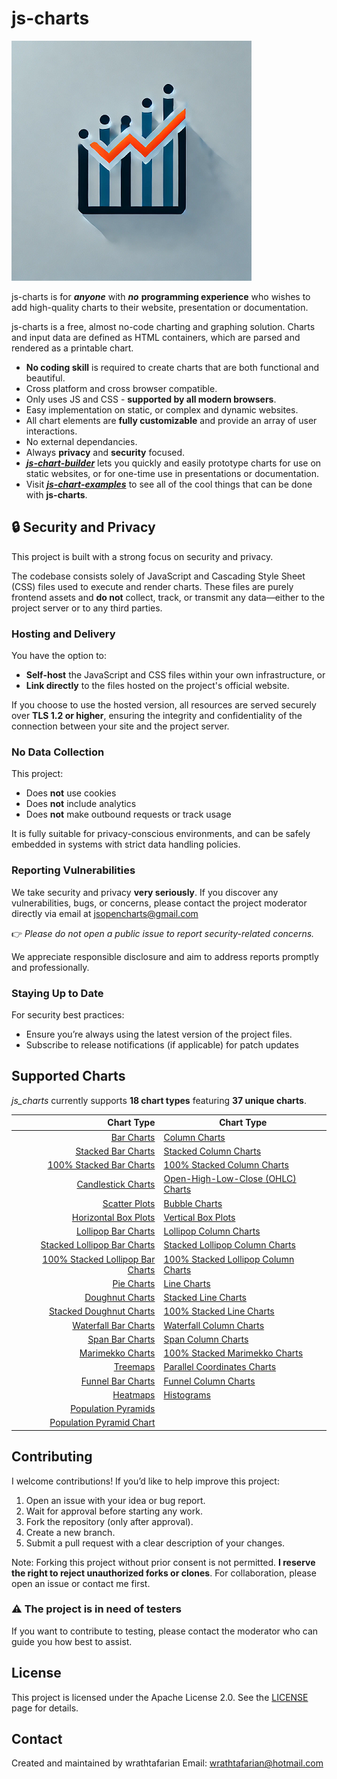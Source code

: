 # js-charts

![js-charts logo](./images/logo/js-charts-logo-medium-384x384.png)

js-charts is for ***anyone*** with ***no*** **programming experience** who wishes to add high-quality charts to their website, presentation or documentation.

js-charts is a free, almost no-code charting and graphing solution. Charts and input data are defined as HTML containers, which are parsed and rendered as a printable chart.

- **No coding skill** is required to create charts that are both functional and beautiful.
- Cross platform and cross browser compatible.
- Only uses JS and CSS - **supported by all modern browsers**.
- Easy implementation on static, or complex and dynamic websites.
- All chart elements are **fully customizable** and provide an array of user interactions.
- No external dependancies.
- Always **privacy** and **security** focused.
- ***[js-chart-builder](https://github.com/wrathtafarian/js-chart-builder)*** lets you quickly and easily prototype charts for use on static websites, or for one-time use in presentations or documentation.
- Visit ***[js-chart-examples](https://github.com/wrathtafarian/js-chart-examples)*** to see all of the cool things that can be done with **js-charts**.

## 🔒 Security and Privacy

This project is built with a strong focus on security and privacy.

The codebase consists solely of JavaScript and Cascading Style Sheet (CSS) files used to execute and render charts. These files are purely frontend assets and **do not** collect, track, or transmit any data—either to the project server or to any third parties.

### Hosting and Delivery

You have the option to:

 - **Self-host** the JavaScript and CSS files within your own infrastructure, or
 - **Link directly** to the files hosted on the project's official website.

If you choose to use the hosted version, all resources are served securely over **TLS 1.2 or higher**, ensuring the integrity and confidentiality of the connection between your site and the project server.

### No Data Collection

This project:

 - Does **not** use cookies
 - Does **not** include analytics
 - Does **not** make outbound requests or track usage

It is fully suitable for privacy-conscious environments, and can be safely embedded in systems with strict data handling policies.

### Reporting Vulnerabilities

We take security and privacy **very seriously**. If you discover any vulnerabilities, bugs, or concerns, please contact the project moderator directly via email at jsopencharts@gmail.com

👉 *Please do not open a public issue to report security-related concerns.*

We appreciate responsible disclosure and aim to address reports promptly and professionally.

### Staying Up to Date

For security best practices:

 - Ensure you’re always using the latest version of the project files.
 - Subscribe to release notifications (if applicable) for patch updates


## Supported Charts
_js_charts_ currently supports **18 chart types** featuring **37 unique charts**.

| Chart Type                      | Chart Type                         |
|--------------------------------:|------------------------------------|
| [Bar Charts](https://github.com/wrathtafarian/js-charts/wiki/Chart-Types-Bar-Charts) | [Column Charts](https://github.com/wrathtafarian/js-charts/wiki/Chart-Types-Column-Charts) |
| [Stacked Bar Charts](https://github.com/wrathtafarian/js-charts/wiki/Chart-Types-Bar-Charts) | [Stacked Column Charts](https://github.com/wrathtafarian/js-charts/wiki/Chart-Types-Column-Charts) |
| [100% Stacked Bar Charts](https://github.com/wrathtafarian/js-charts/wiki/Chart-Types-Bar-Charts) | [100% Stacked Column Charts](https://github.com/wrathtafarian/js-charts/wiki/Chart-Types-Column-Charts) |
| [Candlestick Charts](https://github.com/wrathtafarian/js-charts/wiki/Chart-Types-Candlestick-Charts) | [Open-High-Low-Close (OHLC) Charts](https://github.com/wrathtafarian/js-charts/wiki/Chart-Types-Open‐High‐Low‐Close-Charts) |
| [Scatter Plots](https://github.com/wrathtafarian/js-charts/wiki/Chart-Types-Scatter-Plots) | [Bubble Charts](https://github.com/wrathtafarian/js-charts/wiki/Chart-Types-Bubble-Charts) |
| [Horizontal Box Plots](https://github.com/wrathtafarian/js-charts/wiki/Chart-Types-Box-Plots) | [Vertical Box Plots](https://github.com/wrathtafarian/js-charts/wiki/Chart-Types-Box-Plots) |
| [Lollipop Bar Charts](https://github.com/wrathtafarian/js-charts/wiki/Chart-Types-Lollipop-Charts) | [Lollipop Column Charts](https://github.com/wrathtafarian/js-charts/wiki/Chart-Types-Lollipop-Charts) |
| [Stacked Lollipop Bar Charts](https://github.com/wrathtafarian/js-charts/wiki/Chart-Types-Lollipop-Charts) | [Stacked Lollipop Column Charts](https://github.com/wrathtafarian/js-charts/wiki/Chart-Types-Lollipop-Charts) |
| [100% Stacked Lollipop Bar Charts](https://github.com/wrathtafarian/js-charts/wiki/Chart-Types-Lollipop-Charts) | [100% Stacked Lollipop Column Charts](https://github.com/wrathtafarian/js-charts/wiki/Chart-Types-Lollipop-Charts) |
| [Pie Charts](https://github.com/wrathtafarian/js-charts/wiki/Chart-Types-Pie-and-Doughnut-Charts) | [Line Charts](https://github.com/wrathtafarian/js-charts/wiki/Chart-Types-Line-Charts) |
| [Doughnut Charts](https://github.com/wrathtafarian/js-charts/wiki/Chart-Types-Pie-and-Doughnut-Charts) | [Stacked Line Charts](https://github.com/wrathtafarian/js-charts/wiki/Chart-Types-Line-Charts) |
| [Stacked Doughnut Charts](https://github.com/wrathtafarian/js-charts/wiki/Chart-Types-Pie-and-Doughnut-Charts) | [100% Stacked Line Charts](https://github.com/wrathtafarian/js-charts/wiki/Chart-Types-Line-Charts) |
| [Waterfall Bar Charts](https://github.com/wrathtafarian/js-charts/wiki/Chart-Types-Waterfall-Charts) | [Waterfall Column Charts](https://github.com/wrathtafarian/js-charts/wiki/Chart-Types-Waterfall-Charts) |
| [Span Bar Charts](https://github.com/wrathtafarian/js-charts/wiki/Chart-Types-Span-Charts) | [Span Column Charts](https://github.com/wrathtafarian/js-charts/wiki/Chart-Types-Span-Charts) |
| [Marimekko Charts](https://github.com/wrathtafarian/js-charts/wiki/Chart-Types-Mekko-Charts) | [100% Stacked Marimekko Charts](https://github.com/wrathtafarian/js-charts/wiki/Chart-Types-Mekko-Charts) |
| [Treemaps](https://github.com/wrathtafarian/js-charts/wiki/Chart-Types-Treemaps) | [Parallel Coordinates Charts](https://github.com/wrathtafarian/js-charts/wiki/Chart-Types-Parallel-Coordinates-Charts) |
| [Funnel Bar Charts](https://github.com/wrathtafarian/js-charts/wiki/Chart-Types-Funnel-Charts) | [Funnel Column Charts](https://github.com/wrathtafarian/js-charts/wiki/Chart-Types-Funnel-Charts) |
| [Heatmaps](https://github.com/wrathtafarian/js-charts/wiki/Chart-Types-Heatmaps) | [Histograms](https://github.com/wrathtafarian/js-charts/wiki/Chart-Types-Histograms) |
| [Population Pyramids](https://github.com/wrathtafarian/js-charts/wiki/Chart-Types-Population-Pyramids) |  |
| [Population Pyramid Chart](/wiki/charts/Population%20Pyramid.md)        |                                    |

## Contributing
I welcome contributions! If you’d like to help improve this project:
1. Open an issue with your idea or bug report.
1. Wait for approval before starting any work.
1. Fork the repository (only after approval).
1. Create a new branch.
1. Submit a pull request with a clear description of your changes.

Note: Forking this project without prior consent is not permitted. __I reserve the right to reject unauthorized forks or clones__. For collaboration, please open an issue or contact me first.

### ⚠️ The project is in need of testers

If you want to contribute to testing, please contact the moderator who can guide you how best to assist.

##  License
This project is licensed under the Apache License 2.0. See the [LICENSE](./LICENSE) page for details.

## Contact

Created and maintained by wrathtafarian
    Email: wrathtafarian@hotmail.com

